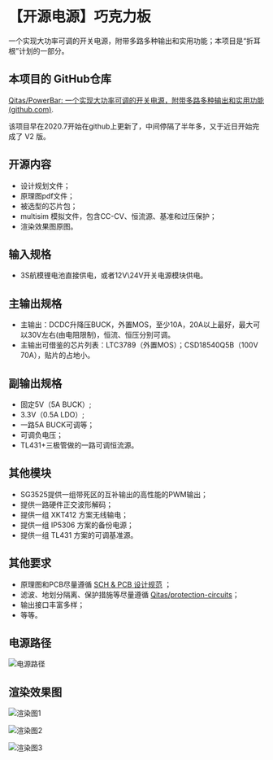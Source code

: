 # 【开源电源】巧克力板


一个实现大功率可调的开关电源，附带多路多种输出和实用功能；本项目是“折耳根”计划的一部分。

## 本项目的 GitHub仓库

[Qitas/PowerBar: 一个实现大功率可调的开关电源，附带多路多种输出和实用功能 (github.com)](https://github.com/Qitas/PowerBar).

该项目早在2020.7开始在github上更新了，中间停隔了半年多，又于近日开始完成了 V2 版。

## 开源内容

- 设计规划文件；
- 原理图pdf文件；
- 被选型的芯片包；
- multisim 模拟文件，包含CC-CV、恒流源、基准和过压保护；
- 渲染效果图原图。

## 输入规格

- 3S航模锂电池直接供电，或者12V\24V开关电源模块供电。

## 主输出规格

- 主输出：DCDC升降压BUCK，外置MOS，至少10A，20A以上最好，最大可以30V左右(由电阻限制)，恒流、恒压分别可调。
- 主输出可借鉴的芯片列表：LTC3789（外置MOS）；CSD18540Q5B（100V 70A），贴片的占地小。

## 副输出规格

- 固定5V（5A BUCK）;
- 3.3V（0.5A LDO）;
- 一路5A BUCK可调等；
- 可调负电压；
- TL431+三极管做的一路可调恒流源。

## 其他模块

- SG3525提供一组带死区的互补输出的高性能的PWM输出；
- 提供一路硬件正交波形解码；
- 提供一组 XKT412 方案无线输电；
- 提供一组 IP5306 方案的备份电源；
- 提供一组 TL431 方案的可调基准源。

## 其他要求

- 原理图和PCB尽量遵循 [SCH & PCB 设计规范](https://zhuanlan.zhihu.com/p/356679916) ；
- 滤波、地划分隔离、保护措施等尽量遵循 [Qitas/protection-circuits](https://link.zhihu.com/?target=https%3A//github.com/Qitas/protection-circuits)；
- 输出接口丰富多样；
- 等等。

## 电源路径

![电源路径](assets/电源路径.jpg)

## 渲染效果图

![渲染图1](assets/渲染图1.jpg)

![渲染图2](assets/渲染图2.jpg)

![渲染图3](assets/渲染图3.jpg)



